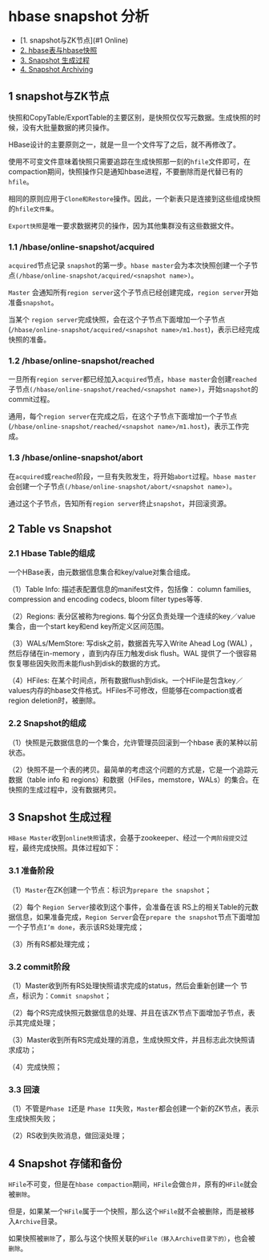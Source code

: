 # hbase snapshot 分析

- [1. snapshot与ZK节点](#1 Online)
- [2. hbase表与hbase快照](#2-Table&Snapshot)
- [3. Snapshot 生成过程](#3-Snapshot生成过程)
- [4. Snapshot Archiving](#4-快照存储)

## 1 snapshot与ZK节点
快照和CopyTable/ExportTable的主要区别，是快照仅仅写元数据。生成快照的时候，没有大批量数据的拷贝操作。

HBase设计的主要原则之一，就是一旦一个文件写了之后，就不再修改了。

使用不可变文件意味着快照只需要追踪在生成快照那一刻的`hfile`文件即可，在compaction期间，快照操作只是通知hbase进程，不要删除而是代替已有的`hfile`。

相同的原则应用于`Clone和Restore`操作。因此，一个新表只是连接到这些组成快照的`hfile文件集`。

`Export快照`是唯一要求数据拷贝的操作，因为其他集群没有这些数据文件。

### 1.1 /hbase/online-snapshot/acquired
 `acquired`节点记录 `snapshot`的第一步。`hbase master`会为本次快照创建一个子节点`(/hbase/online-snapshot/acquired/<snapshot name>)`。
 
 `Master` 会通知所有`region server`这个子节点已经创建完成，`region server`开始准备`snapshot`。
 
 当某个 `region server`完成快照，会在这个子节点下面增加一个子节点(`/hbase/online-snapshot/acquired/<snapshot name>/m1.host`)，表示已经完成快照的准备。

### 1.2 /hbase/online-snapshot/reached
 一旦所有`region server`都已经加入`acquired`节点，`hbase master`会创建`reached`子节点`(/hbase/online-snapshot/reached/<snapshot name>)`，开始`snapshot`的commit过程。
 
 通用，每个`region server`在完成之后，在这个子节点下面增加一个子节点(`/hbase/online-snapshot/reached/<snapshot name>/m1.host`)，表示工作完成。

### 1.3 /hbase/online-snapshot/abort 
 在`acquired`或`reached`阶段，一旦有失败发生，将开始`abort`过程。`hbase master`会创建一个子节点`(/hbase/online-snapshot/abort/<snapshot name>)`。
 
 通过这个子节点，告知所有`region server`终止`snapshot`，并回滚资源。


## 2 Table vs Snapshot

### 2.1 Hbase Table的组成
一个HBase表，由元数据信息集合和key/value对集合组成。

（1）Table Info: 描述表配置信息的manifest文件，包括像： column families, compression and encoding codecs, bloom filter types等等.

（2）Regions: 表分区被称为regions. 每个分区负责处理一个连续的key／value集合，由一个start key和end key所定义区间范围。

（3）WALs/MemStore: 写disk之前，数据首先写入Write Ahead Log (WAL) ，然后存储在in-memory ，直到内存压力触发disk flush。WAL 提供了一个很容易恢复哪些因失败而未能flush到disk的数据的方式。

（4）HFiles: 在某个时间点，所有数据flush到disk。一个HFile是包含key／values内存的hbase文件格式。HFiles不可修改，但能够在compaction或者region deletion时，被删除。

### 2.2 Snapshot的组成
（1）快照是元数据信息的一个集合，允许管理员回滚到一个hbase 表的某种以前状态。

（2）快照不是一个表的拷贝。最简单的考虑这个问题的方式是，它是一个追踪元数据（table info 和 regions）和数据（HFiles，memstore，WALs）的集合。在快照的生成过程中，没有数据拷贝。

## 3 Snapshot 生成过程
`HBase Master`收到`online快照`请求，会基于zookeeper、经过一个`两阶段提交`过程，最终完成快照。具体过程如下：

### 3.1 准备阶段
（1）`Master`在ZK创建一个节点：标识为`prepare the snapshot`；

（2）每个 `Region Server`接收到这个事件，会准备在该 RS上的相关Table的元数据信息，如果准备完成，`Region Server`会在`prepare the snapshot`节点下面增加一个子节点`I’m done`，表示该RS处理完成；

（3）所有RS都处理完成；

### 3.2 commit阶段
（1）Master收到所有RS处理快照请求完成的status，然后会重新创建一个 节点，标识为：`Commit snapshot`；

（2）每个RS完成快照元数据信息的处理、并且在该ZK节点下面增加子节点，表示其完成处理；

（3）Master收到所有RS完成处理的消息，生成快照文件，并且标志此次快照请求成功；

（4）完成快照；

### 3.3 回滚
（1）不管是`Phase I`还是 `Phase II`失败，`Master`都会创建一个新的ZK节点，表示生成快照失败；

（2）RS收到失败消息，做回滚处理；

## 4 Snapshot 存储和备份
 `HFile`不可变，但是在`hbase compaction`期间，`HFile`会做`合并`，原有的`HFile`就会被`删除`。
 
 但是，如果某一个`HFile`属于一个快照，那么这个`HFile`就不会被删除，而是被移入`Archive`目录。
 
 如果快照被`删除`了，那么与这个快照关联的`HFile（移入Archive目录下的）`，也会被`删除`。


